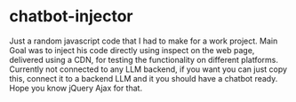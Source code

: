 # chatbot-injector

Just a random javascript code that I had to make for a work project. Main Goal was to inject his code directly using inspect on the web page, delivered using a CDN, for testing the functionality on different platforms. Currently not connected to any LLM backend, if you want you can just copy this, connect it to a backend LLM and it you should have a chatbot ready. Hope you know jQuery Ajax for that.
